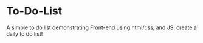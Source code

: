 # To-Do-List
A simple to do list demonstrating Front-end using html/css, and JS.
create a daily to do list!
